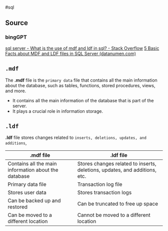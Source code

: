 #sql
## Source 
### bingGPT
[sql server - What is the use of mdf and ldf in sql? - Stack Overflow](https://stackoverflow.com/questions/36114669/what-is-the-use-of-mdf-and-ldf-in-sql)
[5 Basic Facts about MDF and LDF files in SQL Server (datanumen.com)](https://www.datanumen.com/blogs/5-basic-facts-mdf-ldf-files-sql-server/)
## `.mdf`
The **.mdf** file is the `primary data` file that contains all the main information about the database, such as tables, functions, stored procedures, views, and more.
- It contains all the main information of the database that is part of the server.
- It plays a crucial role in information storage.

## `.ldf`
**.ldf** file stores changes related to `inserts, deletions, updates, and additions`,

| **.mdf** file                                        | **.ldf** file                                                              | 
| ---------------------------------------------------- | -------------------------------------------------------------------------- |
| Contains all the main information about the database | Stores changes related to inserts, deletions, updates, and additions, etc. |
| Primary data file                                    | Transaction log file                                                       |
| Stores user data                                     | Stores transaction logs                                                    |
| Can be backed up and restored                        | Can be truncated to free up space                                          |
| Can be moved to a different location                 | Cannot be moved to a different location                                    |